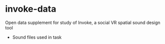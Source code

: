 # invoke-data
Open data supplement for study of Invoke, a social VR spatial sound design tool

+ Sound files used in task
